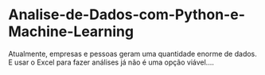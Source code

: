# Analise-de-Dados-com-Python-e-Machine-Learning
Atualmente, empresas e pessoas geram uma quantidade enorme de dados. E usar o Excel para fazer análises já não é uma opção viável....